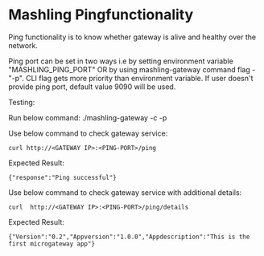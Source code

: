 # Mashling Pingfunctionality
Ping functionality is to know whether gateway is alive and healthy over the network.

Ping port can be set in two ways i.e by setting environment variable "MASHLING_PING_PORT" OR by using mashling-gateway command flag - "-p". CLI flag gets more priority than environment variable. If user doesn't provide ping port, default value 9090 will be used.

Testing:

Run below command:
	./mashling-gateway -c <path-to-mashling-config> -p <PING-PORT>

Use below command to check gateway service:

	curl http://<GATEWAY IP>:<PING-PORT>/ping


Expected Result: 

	{"response":"Ping successful"}

Use below command to check gateway service with additional details:

	curl  http://<GATEWAY IP>:<PING-PORT>/ping/details


Expected Result: 

	{"Version":"0.2","Appversion":"1.0.0","Appdescription":"This is the first microgateway app"}